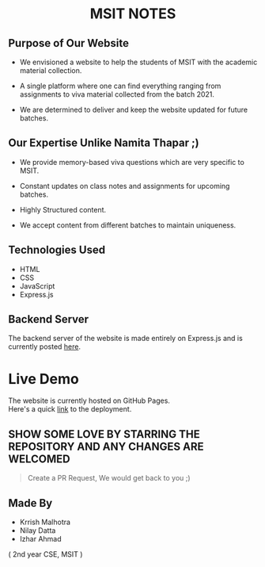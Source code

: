 <div align = "center">

# MSIT NOTES
</div>

## Purpose of Our Website  

- We envisioned a website to help the students of MSIT with the academic material collection.

- A single platform where one can find everything ranging from assignments to viva material collected from the batch 2021.

- We are determined to deliver and keep the website updated for future batches.

## Our Expertise Unlike Namita Thapar ;)

- We provide memory-based viva questions which are very specific to MSIT.

- Constant updates on class notes and assignments for upcoming batches.

- Highly Structured content.

- We accept content from different batches to maintain uniqueness.

## Technologies Used

- HTML
- CSS
- JavaScript
- Express.js

## Backend Server
The backend server of the website is made entirely on Express.js and is currently posted <a href="https://github.com/ota0912/msit-notes-server">here</a>.

# Live Demo
The website is currently hosted on GitHub Pages. 
<br>
Here's a quick <a href="https://ota0912.github.io/msit-notes/">link</a> to the deployment.

## SHOW SOME LOVE BY STARRING THE REPOSITORY AND ANY CHANGES ARE WELCOMED
> Create a PR Request, We would get back to you ;)

## Made By 
- Krrish Malhotra
- Nilay Datta
- Izhar Ahmad 

( 2nd year CSE, MSIT ) 
